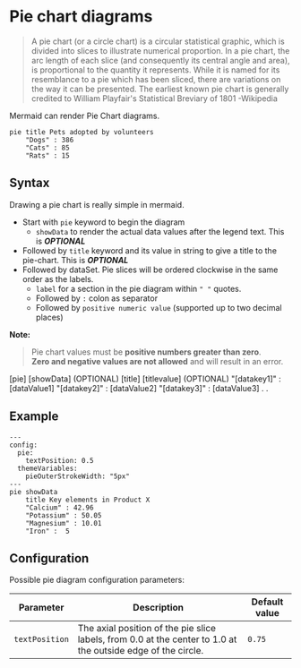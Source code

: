 # Pie chart diagrams

> A pie chart (or a circle chart) is a circular statistical graphic, which is divided into slices to illustrate numerical proportion. In a pie chart, the arc length of each slice (and consequently its central angle and area), is proportional to the quantity it represents. While it is named for its resemblance to a pie which has been sliced, there are variations on the way it can be presented. The earliest known pie chart is generally credited to William Playfair's Statistical Breviary of 1801
> -Wikipedia

Mermaid can render Pie Chart diagrams.

```mermaid-example
pie title Pets adopted by volunteers
    "Dogs" : 386
    "Cats" : 85
    "Rats" : 15
```

## Syntax

Drawing a pie chart is really simple in mermaid.

- Start with `pie` keyword to begin the diagram
  - `showData` to render the actual data values after the legend text. This is **_OPTIONAL_**
- Followed by `title` keyword and its value in string to give a title to the pie-chart. This is **_OPTIONAL_**
- Followed by dataSet. Pie slices will be ordered clockwise in the same order as the labels.
  - `label` for a section in the pie diagram within `" "` quotes.
  - Followed by `:` colon as separator
  - Followed by `positive numeric value` (supported up to two decimal places)

**Note:**

> Pie chart values must be **positive numbers greater than zero**.  
> **Zero and negative values are not allowed** and will result in an error.

[pie] [showData] (OPTIONAL)
[title] [titlevalue] (OPTIONAL)
"[datakey1]" : [dataValue1]
"[datakey2]" : [dataValue2]
"[datakey3]" : [dataValue3]
.
.

## Example

```mermaid-example
---
config:
  pie:
    textPosition: 0.5
  themeVariables:
    pieOuterStrokeWidth: "5px"
---
pie showData
    title Key elements in Product X
    "Calcium" : 42.96
    "Potassium" : 50.05
    "Magnesium" : 10.01
    "Iron" :  5
```

## Configuration

Possible pie diagram configuration parameters:

| Parameter      | Description                                                                                                  | Default value |
| -------------- | ------------------------------------------------------------------------------------------------------------ | ------------- |
| `textPosition` | The axial position of the pie slice labels, from 0.0 at the center to 1.0 at the outside edge of the circle. | `0.75`        |
